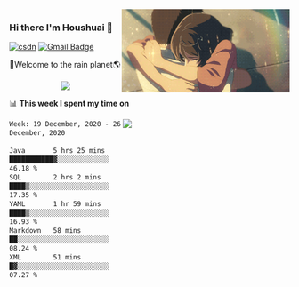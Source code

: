 <img  align='right' height="150" src="https://github.com/LikeRainDay/LikeRainDay/blob/master/pic/img_rain_1.gif?raw=true">



### Hi there I'm Houshuai :lemon:

[![csdn](https://img.shields.io/badge/-csdn-c14438?style=flat-square&logo=c&logoColor=white)](https://blog.csdn.net/qq_15807167)
[![Gmail Badge](https://img.shields.io/badge/-gmail-c14438?style=flat-square&logo=Gmail&logoColor=white&link=mailto:houshuai0816@gmail.com)](mailto:houshuai0816@gmail.com)

🚀Welcome to the rain planet🌎

<center>
<img align='center'  src="https://source.unsplash.com/random/1200x600">
</center>

📊 **This week I spent my time on**

<img align='right'   width="300" src="https://github-readme-stats.vercel.app/api?username=LikeRainDay&show_icons=true&title_color=fff&icon_color=79ff97&text_color=9f9f9f&bg_color=151515">

<!--START_SECTION:waka-->
```text
Week: 19 December, 2020 - 26 December, 2020

Java       5 hrs 25 mins   ███████████▓░░░░░░░░░░░░░   46.18 % 
SQL        2 hrs 2 mins    ████▒░░░░░░░░░░░░░░░░░░░░   17.35 % 
YAML       1 hr 59 mins    ████▒░░░░░░░░░░░░░░░░░░░░   16.93 % 
Markdown   58 mins         ██░░░░░░░░░░░░░░░░░░░░░░░   08.24 % 
XML        51 mins         █▓░░░░░░░░░░░░░░░░░░░░░░░   07.27 % 
```
<!--END_SECTION:waka-->
